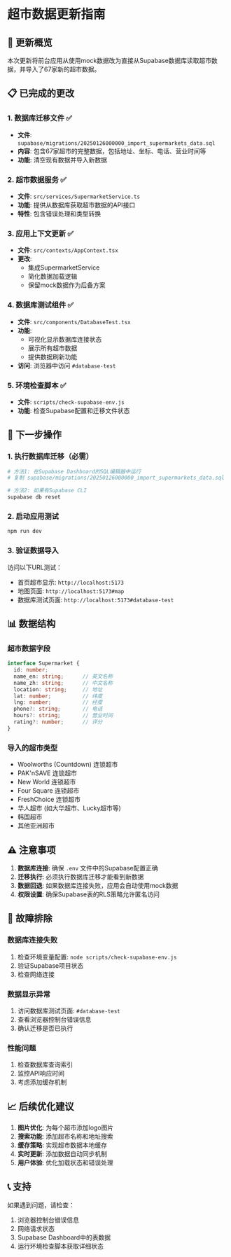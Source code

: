 # 超市数据更新指南

## 🎯 更新概览

本次更新将前台应用从使用mock数据改为直接从Supabase数据库读取超市数据，并导入了67家新的超市数据。

## 📋 已完成的更改

### 1. 数据库迁移文件 ✅
- **文件**: `supabase/migrations/20250126000000_import_supermarkets_data.sql`
- **内容**: 包含67家超市的完整数据，包括地址、坐标、电话、营业时间等
- **功能**: 清空现有数据并导入新数据

### 2. 超市数据服务 ✅
- **文件**: `src/services/SupermarketService.ts`
- **功能**: 提供从数据库获取超市数据的API接口
- **特性**: 包含错误处理和类型转换

### 3. 应用上下文更新 ✅
- **文件**: `src/contexts/AppContext.tsx`
- **更改**: 
  - 集成SupermarketService
  - 简化数据加载逻辑
  - 保留mock数据作为后备方案

### 4. 数据库测试组件 ✅
- **文件**: `src/components/DatabaseTest.tsx`
- **功能**: 
  - 可视化显示数据库连接状态
  - 展示所有超市数据
  - 提供数据刷新功能
- **访问**: 浏览器中访问 `#database-test`

### 5. 环境检查脚本 ✅
- **文件**: `scripts/check-supabase-env.js`
- **功能**: 检查Supabase配置和迁移文件状态

## 🚀 下一步操作

### 1. 执行数据库迁移（必需）
```bash
# 方法1: 在Supabase Dashboard的SQL编辑器中运行
# 复制 supabase/migrations/20250126000000_import_supermarkets_data.sql 的内容并执行

# 方法2: 如果有Supabase CLI
supabase db reset
```

### 2. 启动应用测试
```bash
npm run dev
```

### 3. 验证数据导入
访问以下URL测试：
- 首页超市显示: `http://localhost:5173`
- 地图页面: `http://localhost:5173#map`
- 数据库测试页面: `http://localhost:5173#database-test`

## 📊 数据结构

### 超市数据字段
```typescript
interface Supermarket {
  id: number;
  name_en: string;      // 英文名称
  name_zh: string;      // 中文名称
  location: string;     // 地址
  lat: number;          // 纬度
  lng: number;          // 经度
  phone?: string;       // 电话
  hours?: string;       // 营业时间
  rating?: number;      // 评分
}
```

### 导入的超市类型
- Woolworths (Countdown) 连锁超市
- PAK'nSAVE 连锁超市
- New World 连锁超市
- Four Square 连锁超市
- FreshChoice 连锁超市
- 华人超市 (如大华超市、Lucky超市等)
- 韩国超市
- 其他亚洲超市

## ⚠️ 注意事项

1. **数据库连接**: 确保 `.env` 文件中的Supabase配置正确
2. **迁移执行**: 必须执行数据库迁移才能看到新数据
3. **数据回退**: 如果数据库连接失败，应用会自动使用mock数据
4. **权限设置**: 确保Supabase表的RLS策略允许匿名访问

## 🔧 故障排除

### 数据库连接失败
1. 检查环境变量配置: `node scripts/check-supabase-env.js`
2. 验证Supabase项目状态
3. 检查网络连接

### 数据显示异常
1. 访问数据库测试页面: `#database-test`
2. 查看浏览器控制台错误信息
3. 确认迁移是否已执行

### 性能问题
1. 检查数据库查询索引
2. 监控API响应时间
3. 考虑添加缓存机制

## 📈 后续优化建议

1. **图片优化**: 为每个超市添加logo图片
2. **搜索功能**: 添加超市名称和地址搜索
3. **缓存策略**: 实现超市数据本地缓存
4. **实时更新**: 添加数据自动同步机制
5. **用户体验**: 优化加载状态和错误处理

## 📞 支持

如果遇到问题，请检查：
1. 浏览器控制台错误信息
2. 网络请求状态
3. Supabase Dashboard中的表数据
4. 运行环境检查脚本获取详细状态

